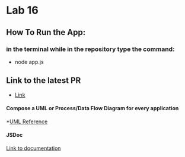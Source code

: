 # Lab 16

## How To Run the App:
### in the terminal while in the repository type the command: 
* node app.js <filename>

## Link to the latest PR
* [Link](https://github.com/austin-wood-401-advanced-javascript/lab-16/pull/4)

#### Compose a UML or Process/Data Flow Diagram for every application
 *[UML Reference](hhttps://github.com/austin-wood-401-advanced-javascript/lab-16/blob/master/src/assets/IMG_1155.JPG)


#### JSDoc
[Link to documentation](https://github.com/austin-wood-401-advanced-javascript/lab-16/tree/master/docs)
